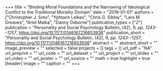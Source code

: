 +++
title = "Binding Moral Foundations and the Narrowing of Ideological Conflict to the Traditional Morality Domain"
date = "2016-01-01"
authors = ["Christopher J. Soto", "Yphtach Lelkes", "Chris G. Sibley", "Lara M. Greaves", "Ariel Malka", "Danny Osborne"]
publication_types = ["2"]
publication = "Personality and Social Psychology Bulletin, (42), 9, _pp. 1243--1257_, https://doi.org/10.1177/0146167216653936"
publication_short = "Personality and Social Psychology Bulletin, (42), 9, _pp. 1243--1257_, https://doi.org/10.1177/0146167216653936"
abstract = ""
abstract_short = ""
image_preview = ""
selected = false
projects = []
tags = []
url_pdf = "NA"
url_preprint = ""
url_code = ""
url_dataset = ""
url_project = ""
url_slides = ""
url_video = ""
url_poster = ""
url_source = ""
math = true
highlight = true
[header]
image = ""
caption = ""
+++
